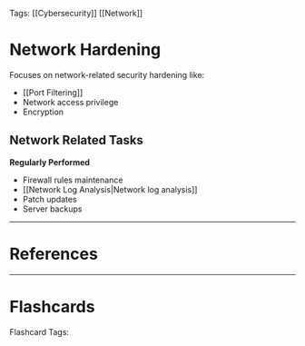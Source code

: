 Tags: [[Cybersecurity]] [[Network]]
# Network Hardening

Focuses on network-related security hardening like:
- [[Port Filtering]]
- Network access privilege
- Encryption

## Network Related Tasks

**Regularly Performed**
- Firewall rules maintenance
- [[Network Log Analysis|Network log analysis]]
- Patch updates
- Server backups

---
# References



---
# Flashcards

Flashcard Tags: